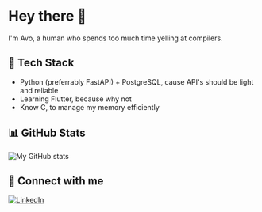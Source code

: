 # Hey there 👋  
I'm Avo, a human who spends too much time yelling at compilers.  

## 🚀 Tech Stack
- Python (preferrably FastAPI) + PostgreSQL, cause API's should be light and reliable
- Learning Flutter, because why not 
- Know C, to manage my memory efficiently

## 📊 GitHub Stats
![My GitHub stats](https://github-readme-stats.vercel.app/api?username=aaavvvooo&show_icons=true&theme=radical)  

## 🔗 Connect with me
[![LinkedIn](https://img.shields.io/badge/-LinkedIn-blue)](https://linkedin.com/in/avo-midoyan-5693481a3)  
  

